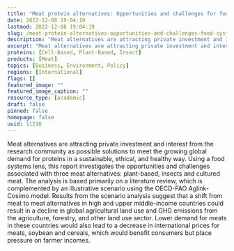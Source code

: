 ```yaml
---
title: "Meat protein alternatives: Opportunities and challenges for food systems’ transformation"
date: 2022-12-08 19:04:19
lastmod: 2022-12-08 19:04:19
slug: /meat-protein-alternatives-opportunities-and-challenges-food-systems-transformation
description: "Meat alternatives are attracting private investment and interest from the research community as possible solutions to meet the growing global demand for proteins in a sustainable, ethical, and healthy way. Using a food systems lens, this report investigates the opportunities and challenges associated with three meat alternatives: plant-based, insects and cultured meat. The analysis is based primarily on a literature review, which is complemented by an illustrative scenario using the OECD-FAO Aglink-Cosimo model."
excerpt: "Meat alternatives are attracting private investment and interest from the research community as possible solutions to meet the growing global demand for proteins in a sustainable, ethical, and healthy way. Using a food systems lens, this report investigates the opportunities and challenges associated with three meat alternatives: plant-based, insects and cultured meat. The analysis is based primarily on a literature review, which is complemented by an illustrative scenario using the OECD-FAO Aglink-Cosimo model."
proteins: [Cell-Based, Plant-Based, Insect]
products: [Meat]
topics: [Business, Environment, Policy]
regions: [International]
flags: []
featured_image: ""
featured_image_caption: ""
resource_type: [academic]
draft: false
pinned: false
homepage: false
uuid: 11210
---
```

Meat alternatives are attracting private investment and interest from
the research community as possible solutions to meet the growing global
demand for proteins in a sustainable, ethical, and healthy way. Using a
food systems lens, this report investigates the opportunities and
challenges associated with three meat alternatives: plant-based, insects
and cultured meat. The analysis is based primarily on a literature
review, which is complemented by an illustrative scenario using the
OECD-FAO Aglink-Cosimo model. Results from the scenario analysis suggest
that a shift from meat to meat alternatives in high and upper
middle-income countries could result in a decline in global agricultural
land use and GHG emissions from the agriculture, forestry, and other
land use sector. Lower demand for meats in these countries would also
lead to a decrease in international prices for meats, soybean and
cereals, which would benefit consumers but place pressure on farmer
incomes.
